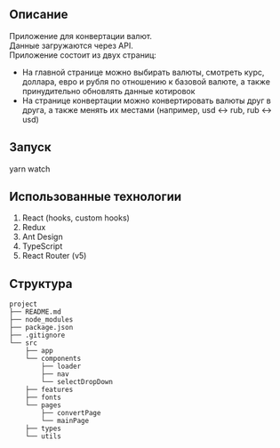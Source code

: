## Описание

Приложение для конвертации валют.  
Данные загружаются через API.  
Приложение состоит из двух страниц:

- На главной странице можно выбирать валюты, смотреть курс, доллара, евро и рубля по отношению к базовой валюте, а также принудительно обновлять данные котировок
- На странице конвертации можно конвертировать валюты друг в друга, а также менять их местами (например, usd <-> rub, rub <-> usd)

## Запуск

yarn watch

## Использованные технологии

1. React (hooks, custom hooks)
2. Redux
3. Ant Design
4. TypeScript
5. React Router (v5)

## Структура

```
project
├── README.md
├── node_modules
├── package.json
├── .gitignore
└── src
    ├── app
    └── components
        ├── loader
        ├── nav
        └── selectDropDown
    ├── features
    ├── fonts
    └── pages
        ├── convertPage
        └── mainPage
    ├── types
    └── utils
```
